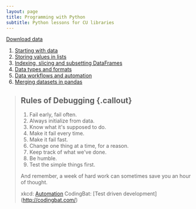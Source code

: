 ```yaml
---
layout: page
title: Programming with Python
subtitle: Python lessons for CU libraries
---
```


[Download data](data.zip)

1. [Starting with data](01-intro.html)
2. [Storing values in lists](02-lists.html)
3. [Indexing, slicing and subsetting DataFrames](03-dataframes.html)
4. [Data types and formats](04-data_types.html)
5. [Data workflows and automation](05-loops-and-functions.html)
6. [Merging datasets in pandas](06-merging-data.html)

> ## Rules of Debugging {.callout}
>
> 1.  Fail early, fail often.
> 2.  Always initialize from data.
> 3.  Know what it's supposed to do.
> 4.  Make it fail every time.
> 5.  Make it fail fast.
> 6.  Change one thing at a time, for a reason.
> 7.  Keep track of what we've done.
> 8.  Be humble.
> 9.  Test the simple things first.
>
> And remember,
> a week of hard work can sometimes save you an hour of thought.
> 
> xkcd: [Automation](https://xkcd.com/1205/)
> CodingBat: [Test driven development] (http://codingbat.com/)
